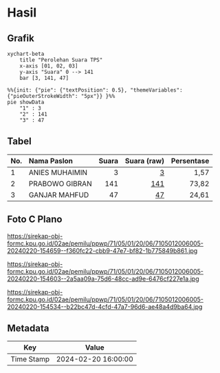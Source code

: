 # Hasil

## Grafik

```mermaid
xychart-beta
    title "Perolehan Suara TPS"
    x-axis [01, 02, 03]
    y-axis "Suara" 0 --> 141
    bar [3, 141, 47]
```

```mermaid
%%{init: {"pie": {"textPosition": 0.5}, "themeVariables": {"pieOuterStrokeWidth": "5px"}} }%%
pie showData
    "1" : 3
    "2" : 141
    "3" : 47
```

## Tabel

| No. | Nama Paslon    | Suara | Suara (raw) | Persentase |
|:--- |:-------------- | -----:| -----------:| ----------:|
| 1   | ANIES MUHAIMIN | 3     | [3][p-1]    | 1,57       |
| 2   | PRABOWO GIBRAN | 141   | [141][p-2]  | 73,82      |
| 3   | GANJAR MAHFUD  | 47    | [47][p-3]   | 24,61      |


[p-1]: https://github.com/gigit-pemilu/pemilu-2024-71-sulawesi-utara/blob/main/pilpres/hitung-suara/sub/71-sulawesi-utara/sub/05-minahasa-selatan/sub/01-modoinding/sub/2006-makaaruyen/sub/005-tps/sub/paslon-1.txt
[p-2]: https://github.com/gigit-pemilu/pemilu-2024-71-sulawesi-utara/blob/main/pilpres/hitung-suara/sub/71-sulawesi-utara/sub/05-minahasa-selatan/sub/01-modoinding/sub/2006-makaaruyen/sub/005-tps/sub/paslon-2.txt
[p-3]: https://github.com/gigit-pemilu/pemilu-2024-71-sulawesi-utara/blob/main/pilpres/hitung-suara/sub/71-sulawesi-utara/sub/05-minahasa-selatan/sub/01-modoinding/sub/2006-makaaruyen/sub/005-tps/sub/paslon-3.txt

## Foto C Plano

https://sirekap-obj-formc.kpu.go.id/02ae/pemilu/ppwp/71/05/01/20/06/7105012006005-20240220-154659--f360fc22-cbb9-47e7-bf82-1b775849b861.jpg

https://sirekap-obj-formc.kpu.go.id/02ae/pemilu/ppwp/71/05/01/20/06/7105012006005-20240220-154603--2a5aa09a-75d6-48cc-ad9e-6476cf227e1a.jpg

https://sirekap-obj-formc.kpu.go.id/02ae/pemilu/ppwp/71/05/01/20/06/7105012006005-20240220-154534--b22bc47d-4cfd-47a7-96d6-ae48a4d9ba64.jpg


## Metadata

| Key        | Value               |
| ---------- | ------------------- |
| Time Stamp | 2024-02-20 16:00:00 |




